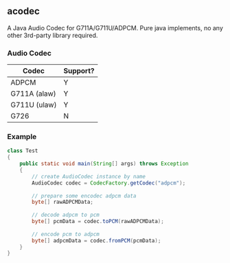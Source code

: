 ## acodec
A Java Audio Codec for G711A/G711U/ADPCM. Pure java implements, no any other 3rd-party library required.

### Audio Codec

|Codec|Support?|
|---|---|
|ADPCM|Y|
|G711A (alaw)|Y|
|G711U (ulaw)|Y|
|G726|N|

### Example

```java
class Test
{
    public static void main(String[] args) throws Exception
    {
        // create AudioCodec instance by name
        AudioCodec codec = CodecFactory.getCodec("adpcm");
        
        // prepare some encodec adpcm data
        byte[] rawADPCMData;
        
        // decode adpcm to pcm
        byte[] pcmData = codec.toPCM(rawADPCMData);
        
        // encode pcm to adpcm
        byte[] adpcmData = codec.fromPCM(pcmData);
    }
}

```